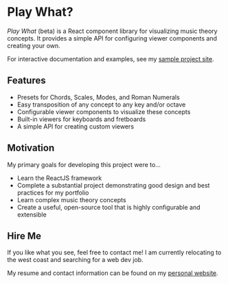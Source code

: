 # Play What?

*Play What* (beta) is a React component library for visualizing music theory concepts. It provides a simple API for configuring viewer components and creating your own.

For interactive documentation and examples, see my [sample project site](https://dan9418.github.io/play-what-sample/).

## Features

- Presets for Chords, Scales, Modes, and Roman Numerals
- Easy transposition of any concept to any key and/or octave
- Configurable viewer components to visualize these concepts
- Built-in viewers for keyboards and fretboards
- A simple API for creating custom viewers

## Motivation

My primary goals for developing this project were to...

- Learn the ReactJS framework
- Complete a substantial project demonstrating good design and best practices for my portfolio
- Learn complex music theory concepts
- Create a useful, open-source tool that is highly configurable and extensible

## Hire Me

If you like what you see, feel free to contact me! I am currently relocating to the west coast and searching for a web dev job.

My resume and contact information can be found on my [personal website](http://danbednarczyk.com/).